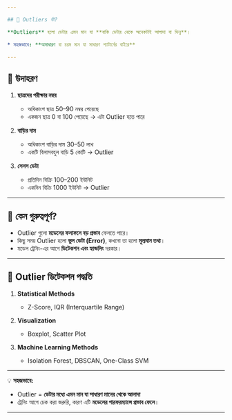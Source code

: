 ```yaml
---

## 🔹 Outliers কী?

**Outliers** হলো ডেটার এমন মান যা **বাকি ডেটার থেকে অনেকটাই আলাদা বা ভিন্ন**।

* সহজভাবে: **অসাধারণ বা চরম মান যা সাধারণ প্যাটার্নের বাইরে**

---
```


## 🔹 উদাহরণ

1. **ছাত্রদের পরীক্ষার নম্বর**

   * অধিকাংশ ছাত্র 50–90 নম্বর পেয়েছে
   * একজন ছাত্র 0 বা 100 পেয়েছে → এটা Outlier হতে পারে

2. **বাড়ির দাম**

   * অধিকাংশ বাড়ির দাম 30–50 লাখ
   * একটি বিলাসবহুল বাড়ি 5 কোটি → Outlier

3. **সেলস ডেটা**

   * প্রতিদিন বিক্রি 100–200 ইউনিট
   * একদিন বিক্রি 1000 ইউনিট → Outlier

---

## 🔹 কেন গুরুত্বপূর্ণ?

* Outlier গুলো **মডেলের ফলাফলে বড় প্রভাব** ফেলতে পারে।
* কিছু সময় Outlier হলো **ভুল ডেটা (Error)**, কখনো তা হলো **মূল্যবান তথ্য**।
* মডেল ট্রেনিং-এর আগে **ডিটেকশন এবং হ্যান্ডলিং** দরকার।

---

## 🔹 Outlier ডিটেকশন পদ্ধতি

1. **Statistical Methods**

   * Z-Score, IQR (Interquartile Range)
2. **Visualization**

   * Boxplot, Scatter Plot
3. **Machine Learning Methods**

   * Isolation Forest, DBSCAN, One-Class SVM

---

💡 **সহজভাবে:**

* Outlier = **ডেটার মধ্যে এমন মান যা সাধারণ মানের থেকে আলাদা**
* ট্রেনিং আগে চেক করা জরুরি, কারণ এটি **মডেলের পারফরম্যান্সে প্রভাব ফেলে**।

---
